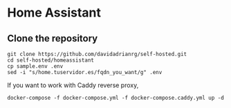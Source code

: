 # Home Assistant

## Clone the repository

```
git clone https://github.com/davidadrianrg/self-hosted.git
cd self-hosted/homeassistant
cp sample.env .env
sed -i "s/home.tuservidor.es/fqdn_you_want/g" .env
```

If you want to work with Caddy reverse proxy,

```
docker-compose -f docker-compose.yml -f docker-compose.caddy.yml up -d